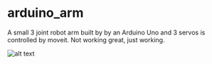 # arduino_arm

A small 3 joint robot arm built by by an Arduino Uno and 3 servos is controlled by moveit.
Not working great, just working.


![alt text](https://github.com/mando/arduino_arm/blob/main/imgs/rest_pose.gif "")

